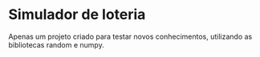 # Simulador de loteria
Apenas um projeto criado para testar novos conhecimentos, utilizando as bibliotecas random e numpy.
